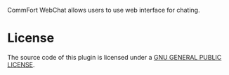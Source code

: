 CommFort WebChat allows users to use web interface for chating.

# License

The source code of this plugin is licensed under a [GNU GENERAL PUBLIC LICENSE](https://github.com/PaulAnnekov/commfort-webchat/blob/master/COPYING.txt).